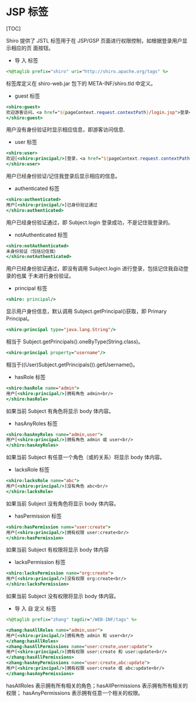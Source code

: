 # JSP 标签

[TOC]

Shiro 提供了 JSTL 标签用于在 JSP/GSP 页面进行权限控制，如根据登录用户显示相应的页
面按钮。

+ 导 入 标签

```jsp
<%@taglib prefix="shiro" uri="http://shiro.apache.org/tags" %>
```

标签库定义在 shiro-web.jar 包下的 META-INF/shiro.tld 中定义。

+ guest 标签

```jsp
<shiro:guest>
欢迎游客访问，<a href="${pageContext.request.contextPath}/login.jsp">登录</a>
</shiro:guest>
```

用户没有身份验证时显示相应信息，即游客访问信息.

+ user 标签

```jsp
<shiro:user>
欢迎[<shiro:principal/>]登录，<a href="${pageContext.request.contextPath}/logout">退出</a>
</shiro:user>
```

用户已经身份验证/记住我登录后显示相应的信息。

+ authenticated 标签

```jsp
<shiro:authenticated>
用户[<shiro:principal/>]已身份验证通过
</shiro:authenticated>
```

用户已经身份验证通过，即 Subject.login 登录成功，不是记住我登录的。

+ notAuthenticated 标签

```jsp
<shiro:notAuthenticated>
未身份验证（包括记住我）
</shiro:notAuthenticated>
```

用户已经身份验证通过，即没有调用 Subject.login 进行登录，包括记住我自动登录的也属
于未进行身份验证。

+ principal 标签

```jsp
<shiro: principal/>
```

显示用户身份信息，默认调用 Subject.getPrincipal()获取，即 Primary Principal。

```jsp
<shiro:principal type="java.lang.String"/>
```

相当于 Subject.getPrincipals().oneByType(String.class)。

```jsp
<shiro:principal property="username"/>
```

相当于((User)Subject.getPrincipals()).getUsername()。

+ hasRole 标签

```jsp
<shiro:hasRole name="admin">
用户[<shiro:principal/>]拥有角色 admin<br/>
</shiro:hasRole>
```

如果当前 Subject 有角色将显示 body 体内容。

+ hasAnyRoles 标签

```jsp
<shiro:hasAnyRoles name="admin,user">
用户[<shiro:principal/>]拥有角色 admin 或 user<br/>
</shiro:hasAnyRoles>
```

如果当前 Subject 有任意一个角色（或的关系）将显示 body 体内容。

+ lacksRole 标签

```jsp
<shiro:lacksRole name="abc">
用户[<shiro:principal/>]没有角色 abc<br/>
</shiro:lacksRole>
```

如果当前 Subject 没有角色将显示 body 体内容。

+ hasPermission 标签

```jsp
<shiro:hasPermission name="user:create">
用户[<shiro:principal/>]拥有权限 user:create<br/>
</shiro:hasPermission>
```

如果当前 Subject 有权限将显示 body 体内容

+ lacksPermission 标签

```jsp
<shiro:lacksPermission name="org:create">
用户[<shiro:principal/>]没有权限 org:create<br/>
</shiro:lacksPermission>
```

如果当前 Subject 没有权限将显示 body 体内容。

+ 导 入 自 定义 标签 

```jsp
<%@taglib prefix="zhang" tagdir="/WEB-INF/tags" %>

<zhang:hasAllRoles name="admin,user">
用户[<shiro:principal/>]拥有角色 admin 和 user<br/>
</zhang:hasAllRoles>
<zhang:hasAllPermissions name="user:create,user:update">
用户[<shiro:principal/>]拥有权限 user:create 和 user:update<br/>
</zhang:hasAllPermissions>
<zhang:hasAnyPermissions name="user:create,abc:update">
用户[<shiro:principal/>]拥有权限 user:create 或 abc:update<br/>
</zhang:hasAnyPermissions>
```

hasAllRoles 表示拥有所有相关的角色；hasAllPermissions 表示拥有所有相关的权限；
hasAnyPermissions 表示拥有任意一个相关的权限。